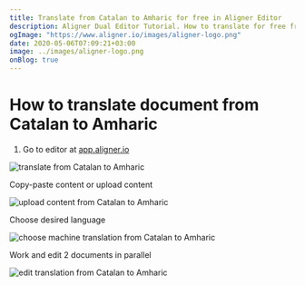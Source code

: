 ```yaml
---
title: Translate from Catalan to Amharic for free in Aligner Editor
description: Aligner Dual Editor Tutorial. How to translate for free from Catalan to Amharic. Aligner is multilingual document management platform. 
ogImage: "https://www.aligner.io/images/aligner-logo.png"
date: 2020-05-06T07:09:21+03:00
image: ../images/aligner-logo.png
onBlog: true
---
```


# How to translate document from Catalan to Amharic

1. Go to editor at [app.aligner.io](https://app.aligner.io "Aligner App web page")

![translate from Catalan to Amharic](../aligner-blank-editor.png "translate from Catalan to Amharic")

Copy-paste content or upload content

![upload content from Catalan to Amharic](../aligner-uploaded-document.png "upload content from Catalan to Amharic")

Choose desired language

![choose machine translation from Catalan to Amharic](../aligner-language-dropdown.png "choose machine translation from Catalan to Amharic")

Work and edit 2 documents in parallel

![edit translation from Catalan to Amharic](../aligner-double-sitded-editor.png "edit translation from Catalan to Amharic")


